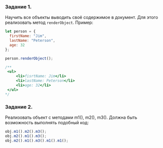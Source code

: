### Задание 1.
Научить все объекты выводить своё содержимое в документ. Для этого реализовать метод `renderObject`.
Пример:
```js
let person = {
  firstName: "Jim", 
  lastName: "Peterson",
  age: 32
};

person.renderObject();

/**
 <ul>
     <li>fisrtName: Jim</li>
     <li>lastName: Peterson</li>
     <li>age: 32</li>
 </ul>
*/
```

### Задание 2.
Реализовать объект с методами m1(), m2(), m3(). Должна быть возможность выполнять подобный код:
```js
obj.m1().m2().m3();
obj.m2().m1().m3();
obj.m2().m1().m3().m1().m1();
```
